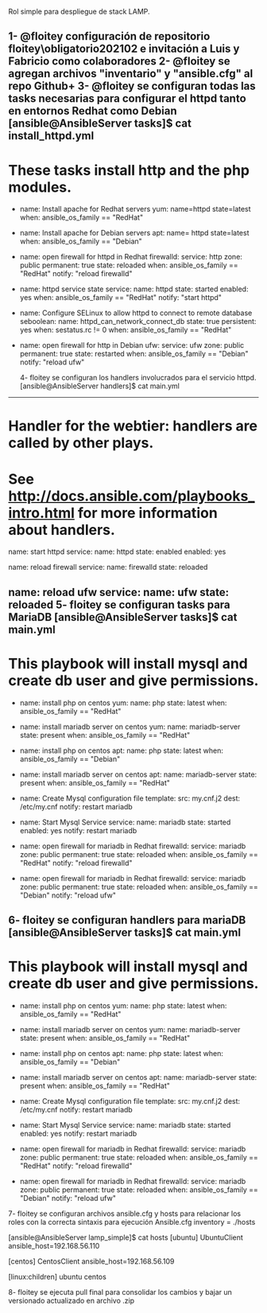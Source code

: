 Rol simple para despliegue de stack LAMP.

1- @floitey configuración de repositorio floitey\obligatorio202102 e invitación a Luis y Fabricio como colaboradores
2- @floitey se agregan archivos "inventario" y "ansible.cfg" al repo Github+
3- @floitey se configuran todas las tasks necesarias para configurar el httpd tanto en entornos Redhat como Debian
[ansible@AnsibleServer tasks]$ cat install_httpd.yml
---
# These tasks install http and the php modules.

- name: Install apache for Redhat servers
  yum: name=httpd state=latest
  when: ansible_os_family == "RedHat"

- name: Install apache for Debian servers
  apt: name= httpd state=latest
  when: ansible_os_family == "Debian"


- name: open firewall for httpd in Redhat
  firewalld:
    service: http
    zone: public
    permanent: true
    state: reloaded
  when: ansible_os_family == "RedHat"
  notify: "reload firewalld"

- name: httpd service state
  service:
    name: httpd
    state: started
    enabled: yes
  when: ansible_os_family == "RedHat"
  notify: "start httpd"

- name: Configure SELinux to allow httpd to connect to remote database
  seboolean:
    name: httpd_can_network_connect_db
    state: true
    persistent: yes
  when: sestatus.rc != 0
  when: ansible_os_family == "RedHat"

- name: open firewall for http in Debian
  ufw:
    service: ufw
    zone: public
    permanent: true
    state: restarted
  when: ansible_os_family == "Debian"
  notify: "reload ufw"
  
  4- floitey se configuran los handlers involucrados para el servicio httpd.
[ansible@AnsibleServer handlers]$ cat main.yml
---
# Handler for the webtier: handlers are called by other plays.
# See http://docs.ansible.com/playbooks_intro.html for more information about handlers.


  name: start httpd
  service:
      name: httpd
      state: enabled
      enabled: yes

  name: reload firewall
  service:
      name: firewalld
      state: reloaded

  name: reload ufw
  service:
      name: ufw
      state: reloaded
 5- floitey se configuran tasks para MariaDB
 [ansible@AnsibleServer tasks]$ cat main.yml
---
# This playbook will install mysql and create db user and give permissions.

- name: install php on centos
  yum:
    name: php
    state: latest
    when: ansible_os_family == "RedHat"

- name: install mariadb server on centos
  yum:
    name: mariadb-server
    state: present
    when: ansible_os_family == "RedHat"

- name: install php on centos
    apt:
      name: php
      state: latest
      when: ansible_os_family == "Debian"

- name: install mariadb server on centos
    apt:
      name: mariadb-server
      state: present
      when: ansible_os_family == "RedHat"


- name: Create Mysql configuration file
  template:
    src: my.cnf.j2
    dest: /etc/my.cnf
  notify: restart mariadb

- name: Start Mysql Service
  service:
    name: mariadb
    state: started
    enabled: yes
    notify: restart mariadb

- name: open firewall for mariadb in Redhat
  firewalld:
     service: mariadb
     zone: public
     permanent: true
     state: reloaded
 when: ansible_os_family == "RedHat"
 notify: "reload firewalld"

- name: open firewall for mariadb in Redhat
    firewalld:
       service: mariadb
       zone: public
       permanent: true
       state: reloaded
       when: ansible_os_family == "Debian"
       notify: "reload ufw"

6- floitey se configuran handlers para mariaDB
[ansible@AnsibleServer tasks]$ cat main.yml
---
# This playbook will install mysql and create db user and give permissions.

- name: install php on centos
  yum:
    name: php
    state: latest
    when: ansible_os_family == "RedHat"

- name: install mariadb server on centos
  yum:
    name: mariadb-server
    state: present
    when: ansible_os_family == "RedHat"

- name: install php on centos
    apt:
      name: php
      state: latest
      when: ansible_os_family == "Debian"

- name: install mariadb server on centos
    apt:
      name: mariadb-server
      state: present
      when: ansible_os_family == "RedHat"


- name: Create Mysql configuration file
  template:
    src: my.cnf.j2
    dest: /etc/my.cnf
  notify: restart mariadb

- name: Start Mysql Service
  service:
    name: mariadb
    state: started
    enabled: yes
    notify: restart mariadb

- name: open firewall for mariadb in Redhat
  firewalld:
     service: mariadb
     zone: public
     permanent: true
     state: reloaded
 when: ansible_os_family == "RedHat"
 notify: "reload firewalld"

- name: open firewall for mariadb in Redhat
    firewalld:
       service: mariadb
       zone: public
       permanent: true
       state: reloaded
       when: ansible_os_family == "Debian"
       notify: "reload ufw"
       
7- floitey se configuran archivos ansible.cfg y hosts para relacionar los roles con la correcta sintaxis para ejecución
Ansible.cfg
inventory      = ./hosts

[ansible@AnsibleServer lamp_simple]$ cat hosts
[ubuntu]
UbuntuClient ansible_host=192.168.56.110

[centos]
CentosClient ansible_host=192.168.56.109

[linux:children]
ubuntu
centos

8- floitey se ejecuta pull final para consolidar los cambios y bajar un versionado actualizado en archivo .zip

 
